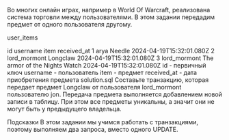 Во многих онлайн играх, например в World Of Warcraft, реализована система торговли между пользователями. В этом задании передадим предмет от одного пользователя другому.

user_items

id	username	item	received_at
1	arya	Needle	2024-04-19T15:32:01.080Z
2	lord_mormont	Longclaw	2024-04-19T15:32:01.080Z
3	lord_mormont	The armor of the Nights Watch	2024-04-19T15:32:01.080Z
id - первичный ключ
username - пользователь
item - предмет
received_at - дата приобретения предмета
solution.sql
Составьте транзакцию, которая передает предмет Longclaw от пользователя lord_mormont пользователю jon. Передача предмета выполняется добавлением новой записи в таблицу. При этом все предметы уникальны, а значит они не могут быть у предыдущего владельца.

Подсказки
В этом задании мы учимся работать с транзакциями, поэтому выполняем два запроса, вместо одного UPDATE.